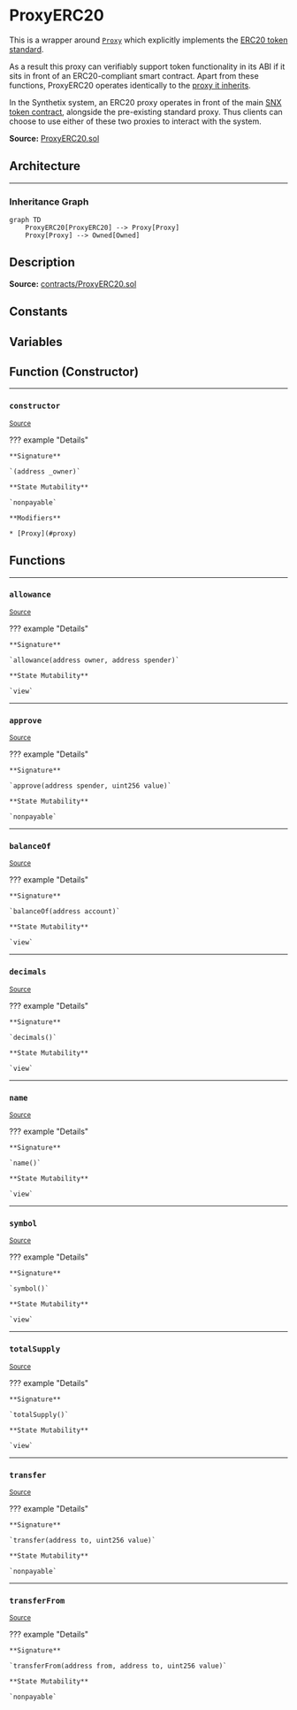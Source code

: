 # ProxyERC20

This is a wrapper around [`Proxy`](Proxy.md) which explicitly implements the [ERC20 token standard](https://docs.openzeppelin.com/contracts/2.x/api/token/erc20#ERC20Detailed).


As a result this proxy can verifiably support token functionality in its ABI if it sits in front of an ERC20-compliant smart contract. Apart from these functions, ProxyERC20 operates identically to the [proxy it inherits](Proxy.md).


In the Synthetix system, an ERC20 proxy operates in front of the main [SNX token contract](Synthetix.md), alongside the pre-existing standard proxy. Thus clients can choose to use either of these two proxies to interact with the system.


**Source:** [ProxyERC20.sol](https://github.com/Synthetixio/synthetix/blob/master/contracts/ProxyERC20.sol)


## Architecture


---
### Inheritance Graph

```mermaid
graph TD
    ProxyERC20[ProxyERC20] --> Proxy[Proxy]
    Proxy[Proxy] --> Owned[Owned]
```

## Description


**Source:** [contracts/ProxyERC20.sol](https://github.com/Synthetixio/synthetix/tree/develop/contracts/ProxyERC20.sol)

## Constants

## Variables

## Function (Constructor)


---
### `constructor`

<sub>[Source](https://github.com/Synthetixio/synthetix/tree/develop/contracts/ProxyERC20.sol#L10)</sub>



??? example "Details"

    **Signature**

    `(address _owner)`

    **State Mutability**

    `nonpayable`

    **Modifiers**

    * [Proxy](#proxy)

## Functions


---
### `allowance`

<sub>[Source](https://github.com/Synthetixio/synthetix/tree/develop/contracts/ProxyERC20.sol#L55)</sub>



??? example "Details"

    **Signature**

    `allowance(address owner, address spender)`

    **State Mutability**

    `view`


---
### `approve`

<sub>[Source](https://github.com/Synthetixio/synthetix/tree/develop/contracts/ProxyERC20.sol#L85)</sub>



??? example "Details"

    **Signature**

    `approve(address spender, uint256 value)`

    **State Mutability**

    `nonpayable`


---
### `balanceOf`

<sub>[Source](https://github.com/Synthetixio/synthetix/tree/develop/contracts/ProxyERC20.sol#L44)</sub>



??? example "Details"

    **Signature**

    `balanceOf(address account)`

    **State Mutability**

    `view`


---
### `decimals`

<sub>[Source](https://github.com/Synthetixio/synthetix/tree/develop/contracts/ProxyERC20.sol#L24)</sub>



??? example "Details"

    **Signature**

    `decimals()`

    **State Mutability**

    `view`


---
### `name`

<sub>[Source](https://github.com/Synthetixio/synthetix/tree/develop/contracts/ProxyERC20.sol#L14)</sub>



??? example "Details"

    **Signature**

    `name()`

    **State Mutability**

    `view`


---
### `symbol`

<sub>[Source](https://github.com/Synthetixio/synthetix/tree/develop/contracts/ProxyERC20.sol#L19)</sub>



??? example "Details"

    **Signature**

    `symbol()`

    **State Mutability**

    `view`


---
### `totalSupply`

<sub>[Source](https://github.com/Synthetixio/synthetix/tree/develop/contracts/ProxyERC20.sol#L34)</sub>



??? example "Details"

    **Signature**

    `totalSupply()`

    **State Mutability**

    `view`


---
### `transfer`

<sub>[Source](https://github.com/Synthetixio/synthetix/tree/develop/contracts/ProxyERC20.sol#L65)</sub>



??? example "Details"

    **Signature**

    `transfer(address to, uint256 value)`

    **State Mutability**

    `nonpayable`


---
### `transferFrom`

<sub>[Source](https://github.com/Synthetixio/synthetix/tree/develop/contracts/ProxyERC20.sol#L102)</sub>



??? example "Details"

    **Signature**

    `transferFrom(address from, address to, uint256 value)`

    **State Mutability**

    `nonpayable`

